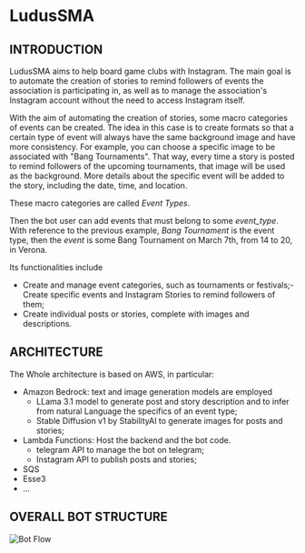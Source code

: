 # LudusSMA

## INTRODUCTION
LudusSMA aims to help board game clubs with Instagram. The main goal is to automate the creation of stories to remind followers of events the association is participating in, as well as to manage the association's Instagram account without the need to access Instagram itself.

With the aim of automating the creation of stories, some macro categories of events can be created. The idea in this case is to create formats so that a certain type of event will always have the same background image and have more consistency. For example, you can choose a specific image to be associated with "Bang Tournaments". That way, every time a story is posted to remind followers of the upcoming tournaments, that image will be used as the background. More details about the specific event will be added to the story, including the date, time, and location.

These macro categories are called _Event Types_.

Then the bot user can add events that must belong to some _event_type_. With reference to the previous example, _Bang Tournament_ is the event type, then the _event_ is some Bang Tournament on March 7th, from 14 to 20, in Verona.


Its functionalities include

- Create and manage event categories, such as tournaments or festivals;- Create specific events and Instagram Stories to remind followers of them;
- Create individual posts or stories, complete with images and descriptions.
## ARCHITECTURE

The Whole architecture is based on AWS, in particular:

- Amazon Bedrock: text and image generation models are employed
    - LLama 3.1 model to generate post and story description and to infer from natural Language the specifics of an event type; 
    - Stable Diffusion v1 by StabilityAI to generate images for posts and stories;
- Lambda Functions: Host the backend and the bot code.
    - telegram API to manage the bot on telegram; 
    - Instagram API to publish posts and stories;
- SQS
- Esse3
- …


## OVERALL BOT STRUCTURE

![Bot Flow](/Documentation/bot_flow.drawio)